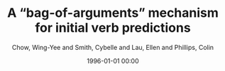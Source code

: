 ---
layout: post
title: A “bag-of-arguments” mechanism for initial verb predictions

date: 1996-01-01 00:00
author: Chow, Wing-Yee and Smith, Cybelle and Lau, Ellen and Phillips, Colin
journal: Language Cognition and Neuroscience

year: 2016
---